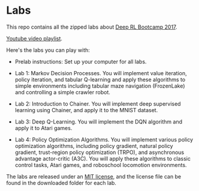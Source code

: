 # Labs

This repo contains all the zipped labs about [Deep RL Bootcamp 2017](https://sites.google.com/view/deep-rl-bootcamp/home?authuser=0).

[Youtube video playlist](https://www.youtube.com/watch?v=qaMdN6LS9rA&list=PLIEUaoH1heLfaE6jwAeRNjujYv8p-LNVM).

Here's the labs you can play with:

- Prelab instructions: Set up your computer for all labs.

- Lab 1: Markov Decision Processes. You will implement value iteration, policy iteration, and tabular Q-learning and apply these algorithms to simple environments including tabular maze navigation (FrozenLake) and controlling a simple crawler robot.

- Lab 2: Introduction to Chainer. You will implement deep supervised learning using Chainer, and apply it to the MNIST dataset.

- Lab 3: Deep Q-Learning. You will implement the DQN algorithm and apply it to Atari games.

- Lab 4: Policy Optimization Algorithms. You will implement various policy optimization algorithms, including policy gradient, natural policy gradient, trust-region policy optimization (TRPO), and asynchronous advantage actor-critic (A3C). You will apply these algorithms to classic control tasks, Atari games, and roboschool locomotion environments.


The labs are released under an [MIT license](LICENSE), and the license file can be found in the downloaded folder for each lab.
